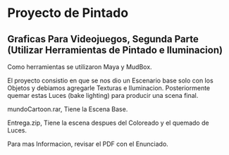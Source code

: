 Proyecto de Pintado
===============

Graficas Para Videojuegos, Segunda Parte (Utilizar Herramientas de Pintado e Iluminacion)
----------------

Como herramientas se utilizaron Maya y MudBox.

El proyecto consistio en que se nos dio un Escenario base solo con los Objetos y debiamos agregarle Texturas e Iluminacion. Posteriormente quemar estas Luces (bake lighting) para producir una scena final.

mundoCartoon.rar, Tiene la Escena Base.

Entrega.zip, Tiene la escena despues del Coloreado y el quemado de Luces.

Para mas Informacion, revisar el PDF con el Enunciado.

